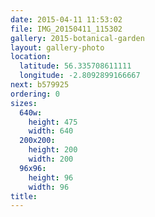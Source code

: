 ```yaml
---
date: 2015-04-11 11:53:02
file: IMG_20150411_115302
gallery: 2015-botanical-garden
layout: gallery-photo
location:
  latitude: 56.335708611111
  longitude: -2.8092899166667
next: b579925
ordering: 0
sizes:
  640w:
    height: 475
    width: 640
  200x200:
    height: 200
    width: 200
  96x96:
    height: 96
    width: 96
title: 
---
```

